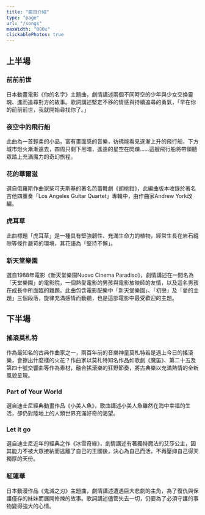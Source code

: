 ```yaml
---
title: "曲目介紹"
type: "page"
url: "/songs"
maxWidth: "800x"
clickablePhotos: true
---
```

## 上半場


### 前前前世

日本動畫電影《你的名字》主題曲，劇情講述兩個不同時空的少年與少女交換靈魂、進而追尋對方的故事。歌詞講述堅定不移的情感與持續追尋的勇氣，「早在你的前前前世，我就開始尋找你了。」


### 夜空中的飛行船
此曲為一首輕柔的小品，富有畫面感的音樂，彷彿能看見逐漸上升的飛行船，下方城市燈火漸漸遠去，四周只剩下黑暗，遙遠的星空在閃爍……這艘飛行船將帶領聽眾踏上充滿魔力的奇幻旅程。


### 花的華爾滋
選自俄羅斯作曲家柴可夫斯基的著名芭蕾舞劇《胡桃鉗》，此編曲版本收錄於著名吉他四重奏「Los Angeles Guitar Quartet」專輯中，由作曲家Andrew York改編。


### 虎耳草
此曲標題「虎耳草」是一種具有堅強韌性、充滿生命力的植物，經常生長在岩石縫隙等條件嚴苛的環境，其花語為「堅持不懈」。


### 新天堂樂園
選自1988年電影《新天堂樂園Nuovo Cinema Paradiso》，劇情講述在一間名為「天堂樂園」的電影院，一個熱愛電影的男孩與電影放映師的友情，以及這名男孩在成長中所面臨的難題。此曲包含電影配樂中「新天堂樂園」、「初戀」及「愛的主題」三個段落，旋律充滿感情而動聽，也是這部電影中最受歡迎的主題。


## 下半場


### 搖滾莫札特
作為最知名的古典作曲家之一，兩百年前的音樂神童莫札特若是遇上今日的搖滾樂，會擦出什麼樣的火花？作曲家以莫札特知名作品如歌劇《魔笛》、第二十五及第四十號交響曲等作為素材，融合搖滾樂的狂野節奏，將古典樂以充滿熱情的全新風貌呈現。


### Part of Your World
選自迪士尼經典動畫作品《小美人魚》，歌曲講述小美人魚雖然在海中幸福的生活，卻仍對陸地上的人類世界充滿好奇的渴望。


### Let it go
選自迪士尼近年的經典之作《冰雪奇緣》，劇情講述有著獨特魔法的艾莎公主，因其能力不被大眾接納而逃離了自己的王國後，決心為自己而活，不再壓抑自己得天獨厚的天份。


### 紅蓮華
日本動漫作品《鬼滅之刃》主題曲，劇情講述遭遇巨大悲劇的主角，為了復仇與保護僅存的妹妹而展開修煉的故事。歌詞講述儘管失去一切，仍要為了必須守護的事物變得強大的心情。